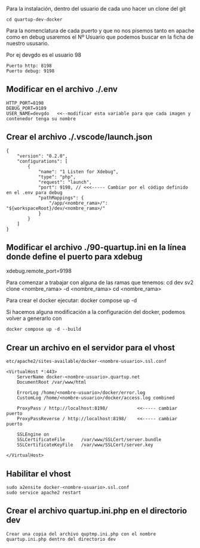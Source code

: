 Para la instalación, dentro del usuario de cada uno hacer un clone del git 

    cd quartup-dev-docker

Para la nomenclatura de cada puerto y que no nos pisemos tanto en apache como en debug usaremos el Nº Usuario que podemos buscar en la ficha de nuestro ususario.

Por ej devgdo es el usuario 98

    Puerto http: 8198
    Puerto debug: 9198


Modificar en el archivo ./.env
------------------------------
    
    HTTP_PORT=8198
    DEBUG_PORT=9189
    USER_NAME=devgdo   <<--modificar esta variable para que cada imagen y contenedor tenga su nombre

Crear el archivo ./.vscode/launch.json
------------------------------------------
    
    {
        "version": "0.2.0",
        "configurations": [
            {
                "name": "1 Listen for Xdebug",
                "type": "php",
                "request": "launch",
                "port": 9198, // <<<----- Cambiar por el código definido en el .env para debug
                "pathMappings": {
                    "/app/<nombre_rama>/": "${workspaceRoot}/dev/<nombre_rama>/"
                }
            }
        ]
    }

Modificar el archivo ./90-quartup.ini en la línea donde define el puerto para xdebug
------------------------------------------------------------------------------------
xdebug.remote_port=9198



Para comenzar a trabajar con alguna de las ramas que tenemos:
cd dev
sv2 clone <nombre_rama> -d <nombre_rama>
cd <nombre_rama>

Para crear el docker ejecutar:
    docker compose up -d

Si hacemos alguna modificación a la configuración del docker, podemos volver a generarlo con 

    docker compose up -d --build


Crear un archivo en el servidor para el vhost 
----------------------------------------------

    etc/apache2/sites-available/docker-<nombre-usuario>.ssl.conf                                                                                          

    <VirtualHost *:443>
        ServerName docker-<nombre-usuario>.quartup.net
        DocumentRoot /var/www/html
    
        ErrorLog /home/<nombre-usuario>/docker/error.log
        CustomLog /home/<nombre-usuario>/docker/access.log combined
    
        ProxyPass / http://localhost:8198/           <<----- cambiar puerto
        ProxyPassReverse / http://localhost:8198/    <<----- cambiar puerto
    
        SSLEngine on
        SSLCertificateFile      /var/www/SSLCert/server.bundle
        SSLCertificateKeyFile   /var/www/SSLCert/server.key
    
    </VirtualHost>
    

Habilitar el vhost
------------------

    sudo a2ensite docker-<nombre-usuario>.ssl.conf   
    sudo service apache2 restart


Crear el archivo quartup.ini.php en el directorio dev
-----------------------------------------------------
    Crear una copia del archivo quptmp.ini.php con el nombre quartup.ini.php dentro del directorio dev

